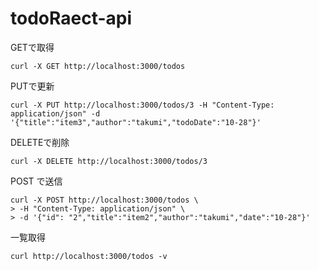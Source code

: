 # todoRaect-api
GETで取得
```
curl -X GET http://localhost:3000/todos
```

PUTで更新
```
curl -X PUT http://localhost:3000/todos/3 -H "Content-Type: application/json" -d '{"title":"item3","author":"takumi","todoDate":"10-28"}'
```
DELETEで削除
```
curl -X DELETE http://localhost:3000/todos/3
```

POST で送信

```
curl -X POST http://localhost:3000/todos \
> -H "Content-Type: application/json" \
> -d '{"id": "2","title":"item2","author":"takumi","date":"10-28"}'
```

一覧取得

```
curl http://localhost:3000/todos -v
```
